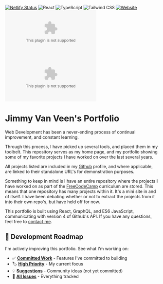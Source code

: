 [![Netlify Status](https://api.netlify.com/api/v1/badges/1fb9ad3c-9c4b-4783-9ef8-7af1eb3daf8d/deploy-status)](https://app.netlify.com/sites/jimmyvanveencom/deploys)
![React](https://img.shields.io/badge/React-19-61DAFB?style=flat&logo=react&logoColor=white)
![TypeScript](https://img.shields.io/badge/TypeScript-5.8-3178C6?style=flat&logo=typescript&logoColor=white)
![Tailwind CSS](https://img.shields.io/badge/Tailwind%20CSS-v4-06B6D4?style=flat&logo=tailwindcss&logoColor=white)
[![Website](https://img.shields.io/website?url=https%3A%2F%2Fwww.jimmyvanveen.com&style=flat)](https://www.jimmyvanveen.com)
[![GitHub Issues](https://img.shields.io/github/issues/JimmayVV/JimmyVanVeen.com?style=flat)](https://github.com/JimmayVV/JimmyVanVeen.com/issues)
[![GitHub commit activity](https://img.shields.io/github/commit-activity/m/JimmayVV/JimmyVanVeen.com?style=flat)](https://github.com/JimmayVV/JimmyVanVeen.com/commits/master)

# Jimmy Van Veen's Portfolio

Web Development has been a never-ending process of continual improvement, and
constant learning.

Through this process, I have picked up several tools, and placed them in my
toolbelt. This repository serves as my home page, and my portfolio showing some
of my favorite projects I have worked on over the last several years.

All projects listed are included in my [Github](https://github.com/JimmayVV)
profile, and where applicable, are linked to their standalone URL's for
demonstration purposes.

Something to keep in mind is I have an entire repository where the projects I
have worked on as part of the [FreeCodeCamp](https://www.freecodecamp.org/)
curriculum are stored. This means that one repository has many projects within
it. It's a mini site in and of itself. I have been debating whether or not to
extract the projects from it into their own repo's, but have held off for now.

This portfolio is built using React, GraphQL, and ES6 JavaScript, communicating
with version 4 of Github's API. If you have any questions, feel free to
[contact me](https://www.jimmyvanveen.com/#contact).

## 🚀 Development Roadmap

I'm actively improving this portfolio. See what I'm working on:

- ✅
  [**Committed Work**](https://github.com/JimmayVV/JimmyVanVeen.com/issues?q=is%3Aopen+is%3Aissue+label%3Astatus%3Acommitted) -
  Features I've committed to building
- 🏷️
  [**High Priority**](https://github.com/JimmayVV/JimmyVanVeen.com/issues?q=is%3Aopen+is%3Aissue+label%3Apriority%3Ahigh) -
  My current focus
- 💡
  [**Suggestions**](https://github.com/JimmayVV/JimmyVanVeen.com/issues?q=is%3Aopen+is%3Aissue+-label%3Astatus%3Acommitted) -
  Community ideas (not yet committed)
- 🐛 [**All Issues**](https://github.com/JimmayVV/JimmyVanVeen.com/issues) -
  Everything tracked
